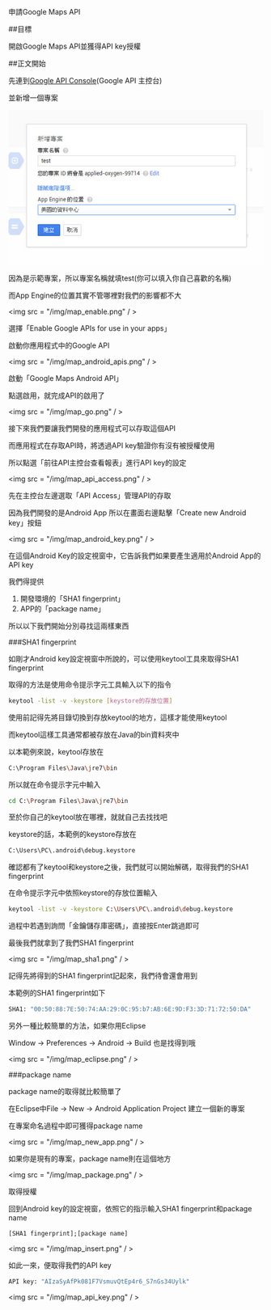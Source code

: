 申請Google Maps API

##目標

開啟Google Maps API並獲得API key授權

##正文開始


先連到[Google API Console](https://code.google.com/apis/console)(Google API 主控台)

並新增一個專案

<img src = "/img/map_start.jpg" />


因為是示範專案，所以專案名稱就填test(你可以填入你自己喜歡的名稱)

而App Engine的位置其實不管哪裡對我們的影響都不大



<img src = "/img/map_enable.png" / >


選擇「Enable Google APIs for use in your apps」

啟動你應用程式中的Google API


<img src = "/img/map_android_apis.png" / >

啟動「Google Maps Android API」

點選啟用，就完成API的啟用了

<img src = "/img/map_go.png" / >

接下來我們要讓我們開發的應用程式可以存取這個API

而應用程式在存取API時，將透過API key驗證你有沒有被授權使用

所以點選「前往API主控台查看報表」進行API key的設定

<img src = "/img/map_api_access.png" / >

先在主控台左邊選取「API Access」管理API的存取

因為我們開發的是Android App 所以在畫面右邊點擊「Create new Android key」按鈕

<img src = "/img/map_android_key.png" / >

在這個Android Key的設定視窗中，它告訴我們如果要產生適用於Android App的API key

我們得提供

1. 開發環境的「SHA1 fingerprint」
2. APP的「package name」

所以以下我們開始分別尋找這兩樣東西

###SHA1 fingerprint

如剛才Android key設定視窗中所說的，可以使用keytool工具來取得SHA1 fingerprint

取得的方法是使用命令提示字元工具輸入以下的指令

```bash
keytool -list -v -keystore [keystore的存放位置]
```

使用前記得先將目錄切換到存放keytool的地方，這樣才能使用keytool

而keytool這樣工具通常都被存放在Java的bin資料夾中

以本範例來說，keytool存放在

```bash
C:\Program Files\Java\jre7\bin
```

所以就在命令提示字元中輸入

```bash
cd C:\Program Files\Java\jre7\bin
```

至於你自己的keytool放在哪裡，就就自己去找找吧

keystore的話，本範例的keystore存放在

```bash
C:\Users\PC\.android\debug.keystore
```

確認都有了keytool和keystore之後，我們就可以開始解碼，取得我們的SHA1 fingerprint

在命令提示字元中依照keystore的存放位置輸入

```bash
keytool -list -v -keystore C:\Users\PC\.android\debug.keystore
```

過程中若遇到詢問「金鑰儲存庫密碼」，直接按Enter跳過即可

最後我們就拿到了我們SHA1 fingerprint

<img src = "/img/map_sha1.png" / >

記得先將得到的SHA1 fingerprint記起來，我們待會還會用到

本範例的SHA1 fingerprint如下

```bash
SHA1: "00:50:88:7E:50:74:AA:29:0C:95:b7:AB:6E:9D:F3:3D:71:72:50:DA"

```

另外一種比較簡單的方法，如果你用Eclipse

Window -> Preferences -> Android -> Build 也是找得到哦

<img src = "/img/map_eclipse.png" / >



###package name

package name的取得就比較簡單了

在Eclipse中File -> New -> Android Application Project 建立一個新的專案

在專案命名過程中即可獲得package name

<img src = "/img/map_new_app.png" / >

如果你是現有的專案，package name則在這個地方

<img src = "/img/map_package.png" / >


取得授權

回到Android key的設定視窗，依照它的指示輸入SHA1 fingerprint和package name

```
[SHA1 fingerprint];[package name]
```

<img src = "/img/map_insert.png" / >

如此一來，便取得我們的API key

```bash
API key: "AIzaSyAfPk081F7VsmuvQtEp4r6_S7nGs34Uylk"
```

<img src = "/img/map_api_key.png" / >



